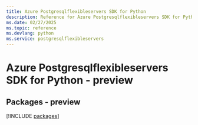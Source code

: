 ```yaml
---
title: Azure Postgresqlflexibleservers SDK for Python
description: Reference for Azure Postgresqlflexibleservers SDK for Python
ms.date: 02/27/2025
ms.topic: reference
ms.devlang: python
ms.service: postgresqlflexibleservers
---
```

# Azure Postgresqlflexibleservers SDK for Python - preview
## Packages - preview
[!INCLUDE [packages](postgresqlflexibleservers-index.md)]